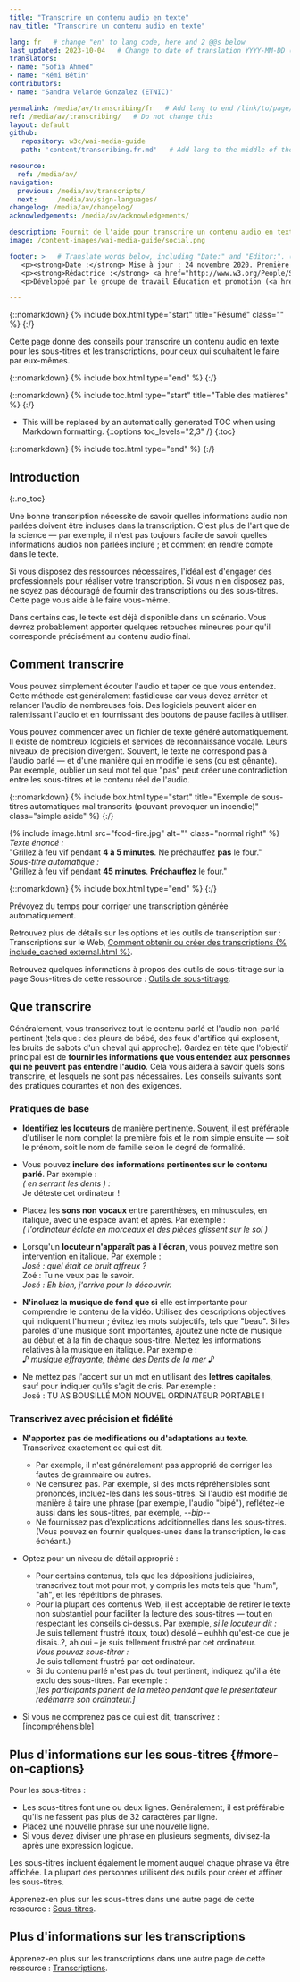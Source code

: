 ```yaml
---
title: "Transcrire un contenu audio en texte"
nav_title: "Transcrire un contenu audio en texte"

lang: fr   # change "en" to lang code, here and 2 @@s below
last_updated: 2023-10-04   # Change to date of translation YYYY-MM-DD (month in middle)
translators:
- name: "Sofia Ahmed"
- name: "Rémi Bétin"
contributors: 
- name: "Sandra Velarde Gonzalez (ETNIC)"

permalink: /media/av/transcribing/fr   # Add lang to end /link/to/page/@@
ref: /media/av/transcribing/   # Do not change this
layout: default
github:
   repository: w3c/wai-media-guide
   path: 'content/transcribing.fr.md'   # Add lang to the middle of the filename, e.g., index.@@.md

resource:
  ref: /media/av/
navigation:
  previous: /media/av/transcripts/
  next:     /media/av/sign-languages/
changelog: /media/av/changelog/
acknowledgements: /media/av/acknowledgements/

description: Fournit de l'aide pour transcrire un contenu audio en texte -- pour créer des sous-titres et des transcriptions pour l'accessibilité des contenus audios et vidéos.
image: /content-images/wai-media-guide/social.png

footer: >   # Translate words below, including "Date:" and "Editor:". (Do not update the date.)
   <p><strong>Date :</strong> Mise à jour : 24 novembre 2020. Première publication en septembre 2019. CHANGELOG.</p>
   <p><strong>Rédactrice :</strong> <a href="http://www.w3.org/People/Shawn">Shawn Lawton Henry</a>. ACKNOWLEDGEMENTS liste les contributeurs et les crédits.</p>
   <p>Développé par le groupe de travail Éducation et promotion (<a href="http://www.w3.org/WAI/EO/">EOWG</a>). Rédigé initialement dans le cadre du projet <a href="https://www.w3.org/WAI/WCAGTA/">WCAG TA</a> financé par le <abbr title="United States">U.S.</abbr> Access Board. Révisé dans le cadre du projet <a href="https://www.w3.org/WAI/expand-access/">WAI Expanding Access</a> financé par la fondation Ford.</p>

---
```


{::nomarkdown}
{% include box.html type="start" title="Résumé" class="" %}
{:/}

Cette page donne des conseils pour transcrire un contenu audio en texte pour les sous-titres et les transcriptions, pour ceux qui souhaitent le faire par eux-mêmes.

{::nomarkdown}
{% include box.html type="end" %}
{:/}

{::nomarkdown}
{% include toc.html type="start" title="Table des matières" %}
{:/}

- This will be replaced by an automatically generated TOC when using Markdown formatting.
{::options toc_levels="2,3" /}
{:toc}

{::nomarkdown}
{% include toc.html type="end" %}
{:/}

## Introduction
{:.no_toc}

Une bonne transcription nécessite de savoir quelles informations audio non parlées doivent être incluses dans la transcription. C'est plus de l'art que de la science &mdash; par exemple, il n'est pas toujours facile de savoir quelles informations audios non parlées inclure&nbsp;; et comment en rendre compte dans le texte.

Si vous disposez des ressources nécessaires, l'idéal est d'engager des professionnels pour réaliser votre transcription. Si vous n'en disposez pas, ne soyez pas découragé de fournir des transcriptions ou des sous-titres. Cette page vous aide à le faire vous-même.

Dans certains cas, le texte est déjà disponible dans un scénario. Vous devrez probablement apporter quelques retouches mineures pour qu'il corresponde précisément au contenu audio final.

## Comment transcrire

Vous pouvez simplement écouter l'audio et taper ce que vous entendez. Cette méthode est généralement fastidieuse car vous devez arrêter et relancer l'audio de nombreuses fois. Des logiciels peuvent aider en ralentissant l'audio et en fournissant des boutons de pause faciles à utiliser.
<!-- There are some free services online. They tend to have lower accuracy. You can purchase speech recognition software and train it to be more accurate with your voice. This may be a viable option for things like regular podcasts that usually have a single speaker. -->

Vous pouvez commencer avec un fichier de texte généré automatiquement. Il existe de nombreux logiciels et services de reconnaissance vocale. Leurs niveaux de précision divergent. Souvent,  le texte ne correspond pas à l'audio parlé &mdash; et d'une manière qui en modifie le sens (ou est gênante). Par exemple, oublier un seul mot tel que "pas" peut créer une contradiction entre les sous-titres et le contenu réel de l'audio.

{::nomarkdown}
{% include box.html type="start" title="Exemple de sous-titres automatiques mal transcrits (pouvant provoquer un incendie)" class="simple aside"  %}
{:/}

{% include image.html src="food-fire.jpg" alt="" class="normal right" %}
_Texte énoncé :_<br>&quot;Grillez à feu vif pendant <strong>4 à 5 minutes</strong>. Ne préchauffez <strong>pas</strong> le four.&quot;<br>
_Sous-titre automatique :_<br>&quot;Grillez à feu vif pendant <strong>45 minutes</strong>. <strong>Préchauffez</strong> le four.&quot;

{::nomarkdown}
{% include box.html type="end" %}
{:/}

Prévoyez du temps pour corriger une transcription générée automatiquement.

Retrouvez plus de détails sur les options et les outils de transcription sur : Transcriptions sur le Web, [Comment obtenir ou créer des transcriptions {% include_cached external.html %}](http://www.uiaccess.com/transcripts/transcripts_on_the_web.html#justdoit).

Retrouvez quelques informations à propos des outils de sous-titrage sur la page Sous-titres de cette ressource : [Outils de sous-titrage](/media/av/captions/#caption-tools).

## Que transcrire

Généralement, vous transcrivez tout le contenu parlé et l'audio non-parlé pertinent (tels que : des pleurs de bébé, des feux d'artifice qui explosent, les bruits de sabots d'un cheval qui approche). Gardez en tête que l'objectif principal est de **fournir les informations que vous entendez aux personnes qui ne peuvent pas entendre l'audio**. Cela vous aidera à savoir quels sons transcrire, et lesquels ne sont pas nécessaires. Les conseils suivants sont des pratiques courantes et non des exigences.

### Pratiques de base

* **Identifiez les locuteurs** de manière pertinente. Souvent, il est préférable d'utiliser le nom complet la première fois et le nom simple ensuite  &mdash; soit le prénom, soit le nom de famille selon le degré de formalité.

* Vous pouvez **inclure des informations pertinentes sur le contenu parlé**. Par exemple :<br>
	<em>( en serrant les dents ) :</em><br>
	Je déteste cet ordinateur !

* Placez les **sons non vocaux** entre parenthèses, en minuscules, en italique, avec une espace avant et après. Par exemple&nbsp;:<br>
	 <em>( l'ordinateur éclate en morceaux et des pièces glissent sur le sol )</em>

* Lorsqu'un **locuteur n'apparaît pas à l'écran**, vous pouvez mettre son intervention en italique. Par exemple&nbsp;:<br>
	<em>José : quel était ce bruit affreux ?</em><br>
	Zoé : Tu ne veux pas le savoir.<br>
	<em>José : Eh bien, j'arrive pour le découvrir.</em>

* **N'incluez la musique de fond que si** elle est importante pour comprendre le contenu de la vidéo. Utilisez des descriptions objectives qui indiquent l'humeur ; évitez les mots subjectifs, tels que "beau". Si les paroles d'une musique sont importantes, ajoutez une note de musique au début et à la fin de chaque sous-titre. Mettez les informations relatives à la musique en italique. Par exemple :<br>
	<em>♪ musique effrayante, thème des Dents de la mer ♪</em>

* Ne mettez pas l'accent sur un mot en utilisant des **lettres capitales**, sauf pour indiquer qu'ils s'agit de cris. Par exemple&nbsp;: <br>
	José : TU AS BOUSILLÉ MON NOUVEL ORDINATEUR PORTABLE !

### Transcrivez avec précision et fidélité

* **N'apportez pas de modifications ou d'adaptations au texte**. Transcrivez exactement ce qui est dit.
   * Par exemple, il n'est généralement pas approprié de corriger les fautes de grammaire ou autres.
   * Ne censurez pas. Par exemple, si des mots répréhensibles sont prononcés, incluez-les dans les sous-titres. Si l'audio est modifié de manière à taire une phrase (par exemple, l'audio "bipé"), reflétez-le aussi dans les sous-titres, par exemple, <em> --bip-- </em>
   * Ne fournissez pas d'explications additionnelles dans les sous-titres. (Vous pouvez en fournir quelques-unes dans la transcription, le cas échéant.)

* Optez pour un niveau de détail approprié :
   * Pour certains contenus, tels que les dépositions judiciaires, transcrivez tout mot pour mot, y compris les mots tels que "hum", "ah", et les répétitions de phrases.
   * Pour la plupart des contenus Web, il est acceptable de retirer le texte non substantiel pour faciliter la lecture des sous-titres &mdash; tout en respectant les conseils ci-dessus. Par exemple, <em>si le locuteur dit :</em><br> Je suis tellement frustré (toux, toux) désolé – euhhh qu'est-ce que je disais..?, ah oui – je suis tellement frustré par cet ordinateur.<br>
<em>Vous pouvez sous-titrer :</em><br>
Je suis tellement frustré par cet ordinateur.
   * Si du contenu parlé n'est pas du tout pertinent, indiquez qu'il a été exclu des sous-titres. Par exemple :<br>
	<em>[les participants parlent de la météo pendant que le présentateur redémarre son ordinateur.]</em>

* Si vous ne comprenez pas ce qui est dit, transcrivez :<br>
[incompréhensible]

## Plus d'informations sur les sous-titres {#more-on-captions}

Pour les sous-titres :

* Les sous-titres font une ou deux lignes. Généralement, il est préférable qu'ils ne fassent pas plus de 32 caractères par ligne.
* Placez une nouvelle phrase sur une nouvelle ligne.
* Si vous devez diviser une phrase en plusieurs segments, divisez-la après une expression logique.

Les sous-titres incluent également le moment auquel chaque phrase va être affichée. La plupart des personnes utilisent des outils pour créer et affiner les sous-titres.

Apprenez-en plus sur les sous-titres dans une autre page de cette ressource : [Sous-titres](/media/av/captions/).

## Plus d'informations sur les transcriptions

Apprenez-en plus sur les transcriptions dans une autre page de cette ressource : [Transcriptions](/media/av/transcripts/).
